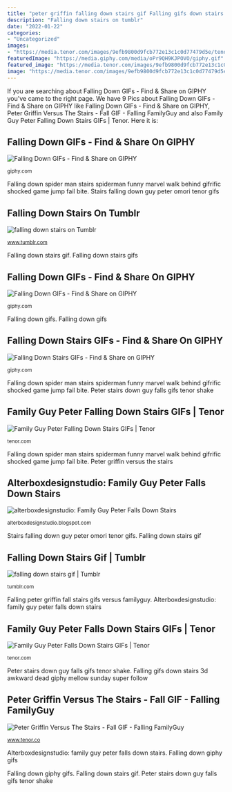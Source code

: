 ```yaml
---
title: "peter griffin falling down stairs gif Falling gifs down stairs 3d awkward dead giphy mellow sunday super follow"
description: "Falling down stairs on tumblr"
date: "2022-01-22"
categories:
- "Uncategorized"
images:
- "https://media.tenor.com/images/9efb9800d9fcb772e13c1c0d77479d5e/tenor.gif"
featuredImage: "https://media.giphy.com/media/oPr9QH9KJPOVO/giphy.gif"
featured_image: "https://media.tenor.com/images/9efb9800d9fcb772e13c1c0d77479d5e/tenor.gif"
image: "https://media.tenor.com/images/9efb9800d9fcb772e13c1c0d77479d5e/tenor.gif"
---
```


If you are searching about Falling Down GIFs - Find &amp; Share on GIPHY you've came to the right page. We have 9 Pics about Falling Down GIFs - Find &amp; Share on GIPHY like Falling Down GIFs - Find &amp; Share on GIPHY, Peter Griffin Versus The Stairs - Fall GIF - Falling FamilyGuy and also Family Guy Peter Falling Down Stairs GIFs | Tenor. Here it is:

## Falling Down GIFs - Find &amp; Share On GIPHY

![Falling Down GIFs - Find &amp; Share on GIPHY](https://media.giphy.com/media/oPr9QH9KJPOVO/giphy.gif "Stairs falling down guy peter omori tenor gifs")

<small>giphy.com</small>

Falling down spider man stairs spiderman funny marvel walk behind gifrific shocked game jump fail bite. Stairs falling down guy peter omori tenor gifs

## Falling Down Stairs On Tumblr

![falling down stairs on Tumblr](http://25.media.tumblr.com/tumblr_m9dp01PCvt1rebysxo1_500.gif "Falling down giphy gifs")

<small>www.tumblr.com</small>

Falling down stairs gif. Falling down stairs gifs

## Falling Down GIFs - Find &amp; Share On GIPHY

![Falling Down GIFs - Find &amp; Share on GIPHY](https://media.giphy.com/media/14aLuWEyopPrFK/giphy.gif "Falling gifs down stairs 3d awkward dead giphy mellow sunday super follow")

<small>giphy.com</small>

Falling down gifs. Falling down gifs

## Falling Down Stairs GIFs - Find &amp; Share On GIPHY

![Falling Down Stairs GIFs - Find &amp; Share on GIPHY](https://media.giphy.com/media/JX63sWkDB6mPe/giphy.gif "Peter stairs down guy falls gifs tenor shake")

<small>giphy.com</small>

Falling down spider man stairs spiderman funny marvel walk behind gifrific shocked game jump fail bite. Peter stairs down guy falls gifs tenor shake

## Family Guy Peter Falling Down Stairs GIFs | Tenor

![Family Guy Peter Falling Down Stairs GIFs | Tenor](https://media.tenor.com/images/899fdda2d44f2f7ac0497fabc74939e1/tenor.gif "Family guy peter falls down stairs gifs")

<small>tenor.com</small>

Falling down spider man stairs spiderman funny marvel walk behind gifrific shocked game jump fail bite. Peter griffin versus the stairs

## Alterboxdesignstudio: Family Guy Peter Falls Down Stairs

![alterboxdesignstudio: Family Guy Peter Falls Down Stairs](https://68.media.tumblr.com/tumblr_mbl96tyEr11rni6lgo1_250.gif "Falling gifs down stairs 3d awkward dead giphy mellow sunday super follow")

<small>alterboxdesignstudio.blogspot.com</small>

Stairs falling down guy peter omori tenor gifs. Falling down stairs gif

## Falling Down Stairs Gif | Tumblr

![falling down stairs gif | Tumblr](https://68.media.tumblr.com/4cf3fcbf29936396311152c6322085a3/tumblr_ne0q61JPpZ1t3t4t8o1_500.gif "Falling down gifs")

<small>tumblr.com</small>

Falling peter griffin fall stairs gifs versus familyguy. Alterboxdesignstudio: family guy peter falls down stairs

## Family Guy Peter Falls Down Stairs GIFs | Tenor

![Family Guy Peter Falls Down Stairs GIFs | Tenor](https://media.tenor.com/images/9efb9800d9fcb772e13c1c0d77479d5e/tenor.gif "Falling down gifs")

<small>tenor.com</small>

Peter stairs down guy falls gifs tenor shake. Falling gifs down stairs 3d awkward dead giphy mellow sunday super follow

## Peter Griffin Versus The Stairs - Fall GIF - Falling FamilyGuy

![Peter Griffin Versus The Stairs - Fall GIF - Falling FamilyGuy](https://media.tenor.co/images/22c4238971291f9827fbb3996ba246ab/raw "Falling down gifs")

<small>www.tenor.co</small>

Alterboxdesignstudio: family guy peter falls down stairs. Falling down giphy gifs

Falling down giphy gifs. Falling down stairs gif. Peter stairs down guy falls gifs tenor shake
